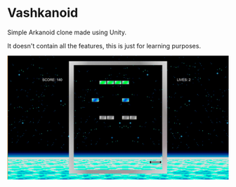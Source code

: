 # Vashkanoid

Simple Arkanoid clone made using Unity.

It doesn't contain all the features, this is just for learning purposes.

![Vashkanoid](vashkanoid.gif)

